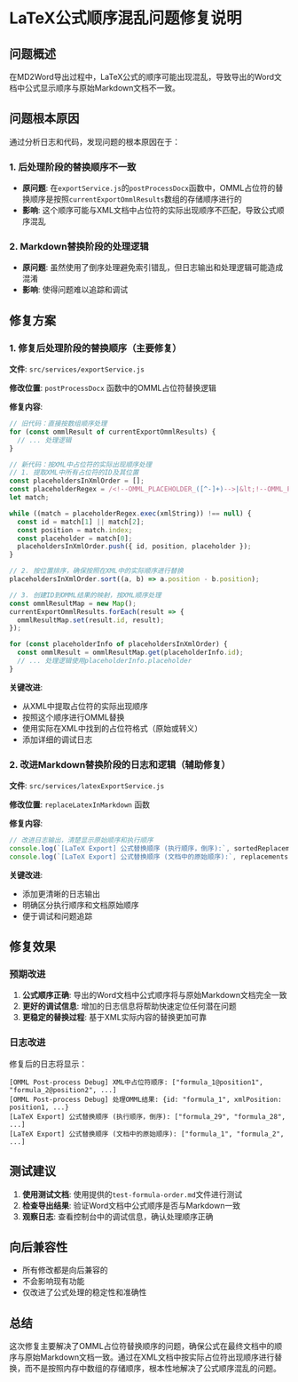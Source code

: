 # LaTeX公式顺序混乱问题修复说明

## 问题概述

在MD2Word导出过程中，LaTeX公式的顺序可能出现混乱，导致导出的Word文档中公式显示顺序与原始Markdown文档不一致。

## 问题根本原因

通过分析日志和代码，发现问题的根本原因在于：

### 1. 后处理阶段的替换顺序不一致
- **原问题**: 在`exportService.js`的`postProcessDocx`函数中，OMML占位符的替换顺序是按照`currentExportOmmlResults`数组的存储顺序进行的
- **影响**: 这个顺序可能与XML文档中占位符的实际出现顺序不匹配，导致公式顺序混乱

### 2. Markdown替换阶段的处理逻辑
- **原问题**: 虽然使用了倒序处理避免索引错乱，但日志输出和处理逻辑可能造成混淆
- **影响**: 使得问题难以追踪和调试

## 修复方案

### 1. 修复后处理阶段的替换顺序（主要修复）

**文件**: `src/services/exportService.js`

**修改位置**: `postProcessDocx` 函数中的OMML占位符替换逻辑

**修复内容**:
```javascript
// 旧代码：直接按数组顺序处理
for (const ommlResult of currentExportOmmlResults) {
  // ... 处理逻辑
}

// 新代码：按XML中占位符的实际出现顺序处理
// 1. 提取XML中所有占位符的ID及其位置
const placeholdersInXmlOrder = [];
const placeholderRegex = /<!--OMML_PLACEHOLDER_([^-]+)-->|&lt;!--OMML_PLACEHOLDER_([^-]+)--&gt;/g;
let match;

while ((match = placeholderRegex.exec(xmlString)) !== null) {
  const id = match[1] || match[2];
  const position = match.index;
  const placeholder = match[0];
  placeholdersInXmlOrder.push({ id, position, placeholder });
}

// 2. 按位置排序，确保按照在XML中的实际顺序进行替换
placeholdersInXmlOrder.sort((a, b) => a.position - b.position);

// 3. 创建ID到OMML结果的映射，按XML顺序处理
const ommlResultMap = new Map();
currentExportOmmlResults.forEach(result => {
  ommlResultMap.set(result.id, result);
});

for (const placeholderInfo of placeholdersInXmlOrder) {
  const ommlResult = ommlResultMap.get(placeholderInfo.id);
  // ... 处理逻辑使用placeholderInfo.placeholder
}
```

**关键改进**:
- 从XML中提取占位符的实际出现顺序
- 按照这个顺序进行OMML替换
- 使用实际在XML中找到的占位符格式（原始或转义）
- 添加详细的调试日志

### 2. 改进Markdown替换阶段的日志和逻辑（辅助修复）

**文件**: `src/services/latexExportService.js`

**修改位置**: `replaceLatexInMarkdown` 函数

**修复内容**:
```javascript
// 改进日志输出，清楚显示原始顺序和执行顺序
console.log(`[LaTeX Export] 公式替换顺序 (执行顺序，倒序):`, sortedReplacements.map(r => r.formulaId));
console.log(`[LaTeX Export] 公式替换顺序 (文档中的原始顺序):`, replacements.map(r => r.formulaId));
```

**关键改进**:
- 添加更清晰的日志输出
- 明确区分执行顺序和文档原始顺序
- 便于调试和问题追踪

## 修复效果

### 预期改进

1. **公式顺序正确**: 导出的Word文档中公式顺序将与原始Markdown文档完全一致
2. **更好的调试信息**: 增加的日志信息将帮助快速定位任何潜在问题
3. **更稳定的替换过程**: 基于XML实际内容的替换更加可靠

### 日志改进

修复后的日志将显示：
```
[OMML Post-process Debug] XML中占位符顺序: ["formula_1@position1", "formula_2@position2", ...]
[OMML Post-process Debug] 处理OMML结果: {id: "formula_1", xmlPosition: position1, ...}
[LaTeX Export] 公式替换顺序 (执行顺序，倒序): ["formula_29", "formula_28", ...]
[LaTeX Export] 公式替换顺序 (文档中的原始顺序): ["formula_1", "formula_2", ...]
```

## 测试建议

1. **使用测试文档**: 使用提供的`test-formula-order.md`文件进行测试
2. **检查导出结果**: 验证Word文档中公式顺序是否与Markdown一致
3. **观察日志**: 查看控制台中的调试信息，确认处理顺序正确

## 向后兼容性

- 所有修改都是向后兼容的
- 不会影响现有功能
- 仅改进了公式处理的稳定性和准确性

## 总结

这次修复主要解决了OMML占位符替换顺序的问题，确保公式在最终文档中的顺序与原始Markdown文档一致。通过在XML文档中按实际占位符出现顺序进行替换，而不是按照内存中数组的存储顺序，根本性地解决了公式顺序混乱的问题。
